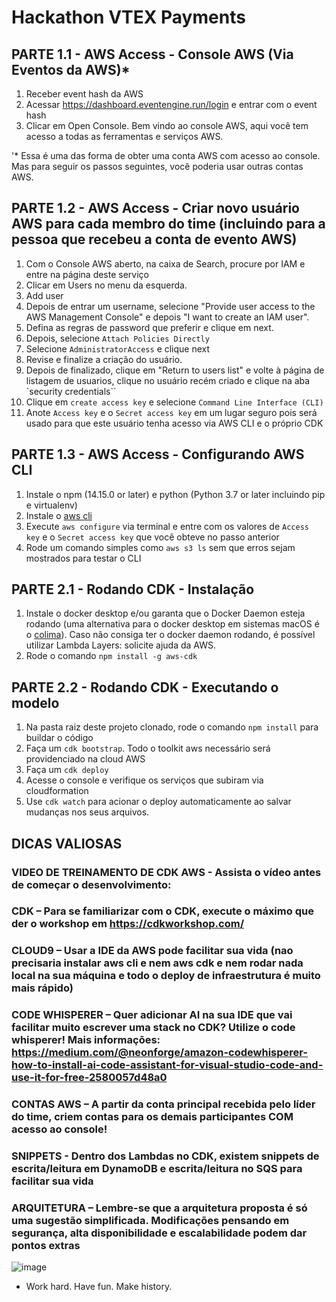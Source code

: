 # Hackathon VTEX Payments

## PARTE 1.1 - AWS Access - Console AWS (Via Eventos da AWS)*
1. Receber event hash da AWS
2. Acessar https://dashboard.eventengine.run/login e entrar com o event hash
3. Clicar em Open Console. Bem vindo ao console AWS, aqui você tem acesso a todas as ferramentas e serviços AWS.

'* Essa é uma das forma de obter uma conta AWS com acesso ao console. Mas para seguir os passos seguintes, você poderia usar outras contas AWS.

## PARTE 1.2 - AWS Access - Criar novo usuário AWS para cada membro do time (incluindo para a pessoa que recebeu a conta de evento AWS)
1. Com o Console AWS aberto, na caixa de Search, procure por IAM e entre na página deste serviço
2. Clicar em Users no menu da esquerda.
3. Add user
4. Depois de entrar um username, selecione "Provide user access to the AWS Management Console" e depois "I want to create an IAM user".
5. Defina as regras de password que preferir e clique em next.
6. Depois, selecione `Attach Policies Directly`
7. Selecione `AdministratorAccess` e clique next
8. Revise e finalize a criação do usuário.
9. Depois de finalizado, clique em "Return to users list" e volte à página de listagem de usuarios, clique no usuário recém criado e clique na aba `security credentials``
10. Clique em `create access key` e selecione `Command Line Interface (CLI)`
11. Anote `Access key` e o `Secret access key` em um lugar seguro pois será usado para que este usuário tenha acesso via AWS CLI e o próprio CDK

## PARTE 1.3 - AWS Access - Configurando AWS CLI
1. Instale o npm (14.15.0 or later) e python (Python 3.7 or later incluindo pip e virtualenv)
2. Instale o [aws cli](https://docs.aws.amazon.com/pt_br/cli/latest/userguide/getting-started-install.html)
3. Execute `aws configure` via terminal e entre com os valores de `Access key` e o `Secret access key` que você obteve no passo anterior
4. Rode um comando simples como `aws s3 ls` sem que erros sejam mostrados para testar o CLI

## PARTE 2.1 - Rodando CDK - Instalação
1. Instale o docker desktop e/ou garanta que o Docker Daemon esteja rodando (uma alternativa para o docker desktop em sistemas macOS é o [colima](https://github.com/abiosoft/colima/)). Caso não consiga ter o docker daemon rodando, é possível utilizar Lambda Layers: solicite ajuda da AWS.
2. Rode o comando `npm install -g aws-cdk`

## PARTE 2.2 - Rodando CDK - Executando o modelo
1. Na pasta raiz deste projeto clonado, rode o comando `npm install` para buildar o código
2. Faça um `cdk bootstrap`. Todo o toolkit aws necessário será providenciado na cloud AWS
3. Faça um `cdk deploy`
5. Acesse o console e verifique os serviços que subiram via cloudformation
6. Use `cdk watch` para acionar o deploy automaticamente ao salvar mudanças nos seus arquivos.

## DICAS VALIOSAS
### VIDEO DE TREINAMENTO DE CDK AWS - Assista o vídeo antes de começar o desenvolvimento: 
### CDK – Para se familiarizar com o CDK, execute o máximo que der o workshop em https://cdkworkshop.com/ 
### CLOUD9 – Usar a IDE da AWS pode facilitar sua vida (nao precisaria instalar aws cli e nem aws cdk e nem rodar nada local na sua máquina e todo o deploy de infraestrutura é muito mais rápido)
### CODE WHISPERER – Quer adicionar AI na sua IDE que vai facilitar muito escrever uma stack no CDK? Utilize o code whisperer! Mais informações: https://medium.com/@neonforge/amazon-codewhisperer-how-to-install-ai-code-assistant-for-visual-studio-code-and-use-it-for-free-2580057d48a0
### CONTAS AWS – A partir da conta principal recebida pelo líder do time, criem contas para os demais participantes COM acesso ao console!
### SNIPPETS - Dentro dos Lambdas no CDK, existem snippets de escrita/leitura em DynamoDB e escrita/leitura no SQS para facilitar sua vida
### ARQUITETURA – Lembre-se que a arquitetura proposta é só uma sugestão simplificada. Modificações pensando em segurança, alta disponibilidade e escalabilidade podem dar pontos extras
![image](https://github.com/vtex-apps/payment-connector-aws-cdk-template/assets/32963277/b7c603c9-6f4c-4d43-b700-49b6c1b9aef1)

* Work hard. Have fun. Make history.
